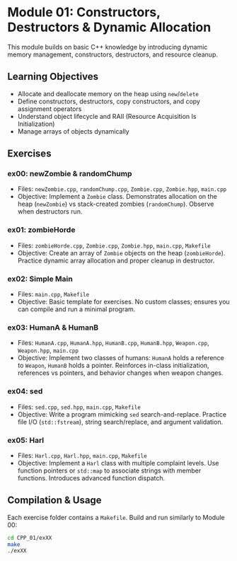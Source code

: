 # Module 01: Constructors, Destructors & Dynamic Allocation

This module builds on basic C++ knowledge by introducing dynamic memory management, constructors, destructors, and resource cleanup.

## Learning Objectives

- Allocate and deallocate memory on the heap using `new`/`delete`
- Define constructors, destructors, copy constructors, and copy assignment operators
- Understand object lifecycle and RAII (Resource Acquisition Is Initialization)
- Manage arrays of objects dynamically

## Exercises

### ex00: newZombie & randomChump
- Files: `newZombie.cpp`, `randomChump.cpp`, `Zombie.cpp`, `Zombie.hpp`, `main.cpp`
- Objective: Implement a `Zombie` class. Demonstrates allocation on the heap (`newZombie`) vs stack-created zombies (`randomChump`). Observe when destructors run.

### ex01: zombieHorde
- Files: `zombieHorde.cpp`, `Zombie.cpp`, `Zombie.hpp`, `main.cpp`, `Makefile`
- Objective: Create an array of `Zombie` objects on the heap (`zombieHorde`). Practice dynamic array allocation and proper cleanup in destructor.

### ex02: Simple Main
- Files: `main.cpp`, `Makefile`
- Objective: Basic template for exercises. No custom classes; ensures you can compile and run a minimal program.

### ex03: HumanA & HumanB
- Files: `HumanA.cpp`, `HumanA.hpp`, `HumanB.cpp`, `HumanB.hpp`, `Weapon.cpp`, `Weapon.hpp`, `main.cpp`
- Objective: Implement two classes of humans: `HumanA` holds a reference to `Weapon`, `HumanB` holds a pointer. Reinforces in-class initialization, references vs pointers, and behavior changes when weapon changes.

### ex04: sed
- Files: `sed.cpp`, `sed.hpp`, `main.cpp`, `Makefile`
- Objective: Write a program mimicking `sed` search-and-replace. Practice file I/O (`std::fstream`), string search/replace, and argument validation.

### ex05: Harl
- Files: `Harl.cpp`, `Harl.hpp`, `main.cpp`, `Makefile`
- Objective: Implement a `Harl` class with multiple complaint levels. Use function pointers or `std::map` to associate strings with member functions. Introduces advanced function dispatch.

## Compilation & Usage

Each exercise folder contains a `Makefile`. Build and run similarly to Module 00:

```bash
cd CPP_01/exXX
make
./exXX
```
